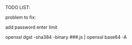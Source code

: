 TODO LIST:

problem to fix:

add password enter limit

openssl dgst -sha384 -binary ###.js | openssl base64 -A
